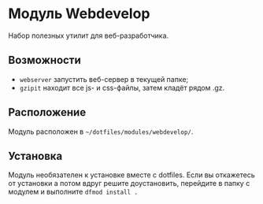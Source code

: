 # Модуль Webdevelop

Набор полезных утилит для веб-разработчика.

## Возможности

* `webserver` запустить веб-сервер в текущей папке;
* `gzipit` находит все js- и css-файлы, затем кладёт рядом .gz.

## Расположение

Модуль расположен в `~/dotfiles/modules/webdevelop/`.

## Установка

Модуль необязателен к установке вместе с dotfiles. Если вы откажетесь от установки а потом вдруг решите доустановить, перейдите в папку с модулем и выполните `dfmod install .`